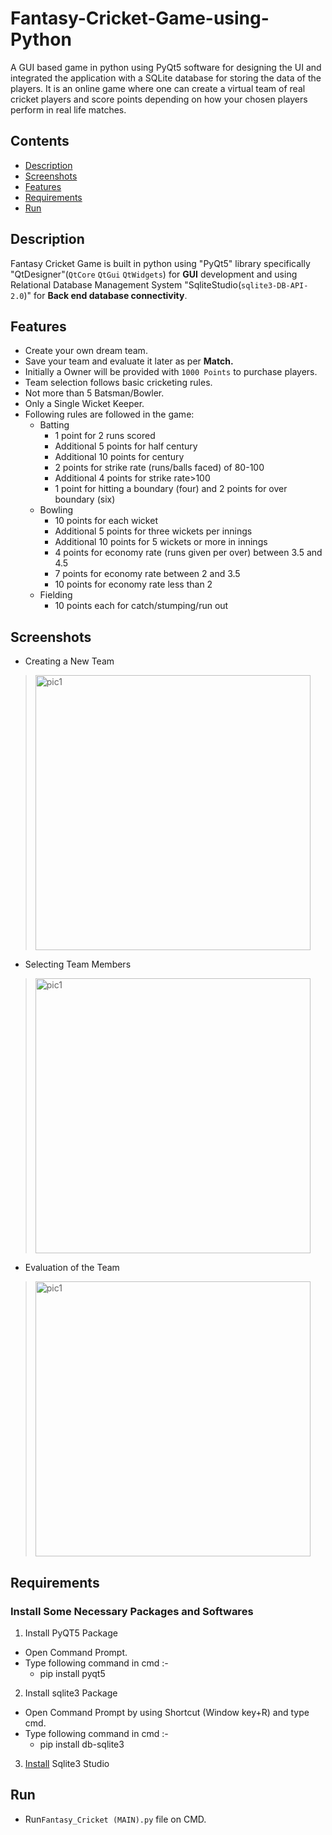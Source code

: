 # Fantasy-Cricket-Game-using-Python
A GUI based game in python using PyQt5 software for designing the UI and integrated the application with a SQLite database for storing the data of the players. It is an online game where one can create a virtual team of real cricket players and score points depending on how your chosen players perform in real life matches.

## Contents

- [Description](#description)
- [Screenshots](#screenshots)
- [Features](#features)
- [Requirements](#requirements)
- [Run](#run)

## Description
Fantasy Cricket Game is built in python using "PyQt5" library specifically  "QtDesigner"(`QtCore`  `QtGui`  `QtWidgets`) for **GUI** development and using Relational Database Management System "SqliteStudio(`sqlite3-DB-API-2.0`)" for **Back end database connectivity**.

## Features
  * Create your own dream team.
  * Save your team and evaluate it later as per **Match.**
  * Initially a Owner will be provided with `1000 Points` to purchase players.
  * Team selection follows basic cricketing rules. 
  * Not more than 5 Batsman/Bowler.
  * Only a Single Wicket Keeper.
  * Following rules are followed in the game:
    * Batting
      * 1 point for 2 runs scored
      * Additional 5 points for half century
      * Additional 10 points for century
      * 2 points for strike rate (runs/balls faced) of 80-100
      * Additional 4 points for strike rate>100
      * 1 point for hitting a boundary (four) and 2 points for over boundary (six)
    * Bowling
      * 10 points for each wicket
      * Additional 5 points for three wickets per innings
      * Additional 10 points for 5 wickets or more in innings
      * 4 points for economy rate (runs given per over) between 3.5 and 4.5
      * 7 points for economy rate between 2 and 3.5
      * 10 points for economy rate less than 2
    * Fielding
      * 10 points each for catch/stumping/run out

## Screenshots
- Creating a New Team
><img width="440" alt="pic1" src="https://user-images.githubusercontent.com/64305732/114379896-08896d80-9ba7-11eb-990f-d3c2a41e7513.png">

- Selecting Team Members
><img width="440" alt="pic1" src="https://user-images.githubusercontent.com/64305732/114380234-7cc41100-9ba7-11eb-8799-ff9fd2557df7.png">


- Evaluation of the Team
><img width="440" alt="pic1" src="https://user-images.githubusercontent.com/64305732/114380481-c0b71600-9ba7-11eb-8d6a-8f9dbb530440.png">


## Requirements
### Install Some Necessary Packages and Softwares

 1) Install PyQT5 Package
 * Open Command Prompt.
 * Type following command in cmd :-
      * pip install pyqt5
 2) Install sqlite3 Package
 * Open Command Prompt by using Shortcut (Window key+R) and type cmd.
 * Type following command in cmd :-
      * pip install db-sqlite3
 3) [Install](https://sqlitestudio.pl/index.rvt?act=download) Sqlite3 Studio
 
 ## Run 
 - Run`Fantasy_Cricket (MAIN).py` file on CMD.
 
 
 
 
